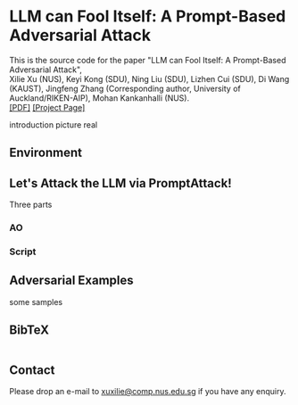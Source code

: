 # LLM can Fool Itself: A Prompt-Based Adversarial Attack
This is the source code for the paper "LLM can Fool Itself: A Prompt-Based Adversarial Attack",
<br> Xilie Xu (NUS), Keyi Kong (SDU), Ning Liu (SDU), Lizhen Cui (SDU), Di Wang (KAUST), Jingfeng Zhang (Corresponding author, University of Auckland/RIKEN-AIP), Mohan Kankanhalli (NUS).
<br> [[PDF]]() [[Project Page]](https://godxuxilie.github.io/project_page/prompt_attack)

introduction picture real


## Environment


## Let's Attack the LLM via PromptAttack!

Three parts

###
###
### AO


### Script


## Adversarial Examples
 some samples

## BibTeX
```

```

## Contact
Please drop an e-mail to xuxilie@comp.nus.edu.sg if you have any enquiry.
